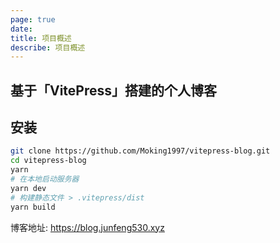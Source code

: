 ```yaml
---
page: true
date: 
title: 项目概述
describe: 项目概述
---
```


## 基于「VitePress」搭建的个人博客
## 安装

```bash
git clone https://github.com/Moking1997/vitepress-blog.git
cd vitepress-blog
yarn
# 在本地启动服务器
yarn dev
# 构建静态文件 > .vitepress/dist
yarn build
```

博客地址: https://blog.junfeng530.xyz
